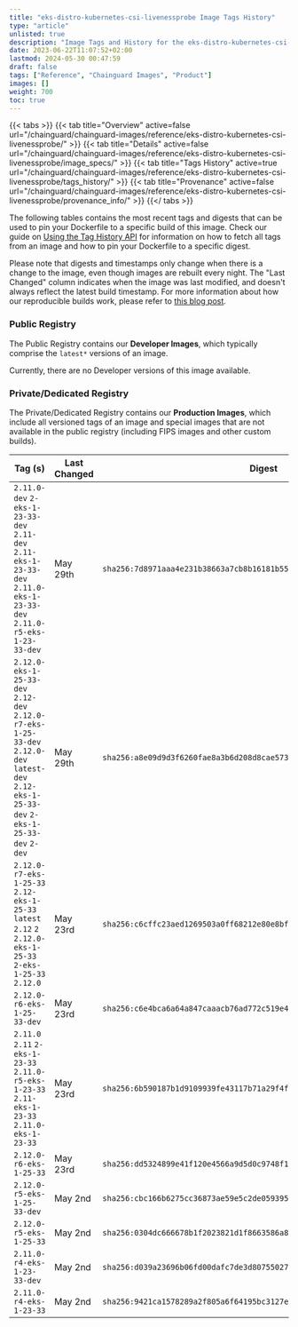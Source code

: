 ```yaml
---
title: "eks-distro-kubernetes-csi-livenessprobe Image Tags History"
type: "article"
unlisted: true
description: "Image Tags and History for the eks-distro-kubernetes-csi-livenessprobe Chainguard Image"
date: 2023-06-22T11:07:52+02:00
lastmod: 2024-05-30 00:47:59
draft: false
tags: ["Reference", "Chainguard Images", "Product"]
images: []
weight: 700
toc: true
---
```


{{< tabs >}}
{{< tab title="Overview" active=false url="/chainguard/chainguard-images/reference/eks-distro-kubernetes-csi-livenessprobe/" >}}
{{< tab title="Details" active=false url="/chainguard/chainguard-images/reference/eks-distro-kubernetes-csi-livenessprobe/image_specs/" >}}
{{< tab title="Tags History" active=true url="/chainguard/chainguard-images/reference/eks-distro-kubernetes-csi-livenessprobe/tags_history/" >}}
{{< tab title="Provenance" active=false url="/chainguard/chainguard-images/reference/eks-distro-kubernetes-csi-livenessprobe/provenance_info/" >}}
{{</ tabs >}}

The following tables contains the most recent tags and digests that can be used to pin your Dockerfile to a specific build of this image. Check our guide on [Using the Tag History API](/chainguard/chainguard-images/using-the-tag-history-api/) for information on how to fetch all tags from an image and how to pin your Dockerfile to a specific digest.

Please note that digests and timestamps only change when there is a change to the image, even though images are rebuilt every night. The "Last Changed" column indicates when the image was last modified, and doesn't always reflect the latest build timestamp. For more information about how our reproducible builds work, please refer to [this blog post](https://www.chainguard.dev/unchained/reproducing-chainguards-reproducible-image-builds).

### Public Registry
The Public Registry contains our **Developer Images**, which typically comprise the `latest*` versions of an image.

Currently, there are no Developer versions of this image available.

### Private/Dedicated Registry
The Private/Dedicated Registry contains our **Production Images**, which include all versioned tags of an image and special images that are not available in the public registry (including FIPS images and other custom builds).

| Tag (s)                                                                                                                                       | Last Changed | Digest                                                                    |
|-----------------------------------------------------------------------------------------------------------------------------------------------|--------------|---------------------------------------------------------------------------|
|  `2.11.0-dev` `2-eks-1-23-33-dev` `2.11-dev` `2.11-eks-1-23-33-dev` `2.11.0-eks-1-23-33-dev` `2.11.0-r5-eks-1-23-33-dev`                      | May 29th     | `sha256:7d8971aaa4e231b38663a7cb8b16181b5594ea688feea22343f4e9d798c25b1c` |
|  `2.12.0-eks-1-25-33-dev` `2.12-dev` `2.12.0-r7-eks-1-25-33-dev` `2.12.0-dev` `latest-dev` `2.12-eks-1-25-33-dev` `2-eks-1-25-33-dev` `2-dev` | May 29th     | `sha256:a8e09d9d3f6260fae8a3b6d208d8cae5730df58e56b7c1fb177add111daf51ce` |
|  `2.12.0-r7-eks-1-25-33` `2.12-eks-1-25-33` `latest` `2.12` `2` `2.12.0-eks-1-25-33` `2-eks-1-25-33` `2.12.0`                                 | May 23rd     | `sha256:c6cffc23aed1269503a0ff68212e80e8bf61a45c314781449c68c67208b9c0f8` |
|  `2.12.0-r6-eks-1-25-33-dev`                                                                                                                  | May 23rd     | `sha256:c6e4bca6a64a847caaacb76ad772c519e4e62dc0632a5e1e30f0c720a5c068cd` |
|  `2.11.0` `2.11` `2-eks-1-23-33` `2.11.0-r5-eks-1-23-33` `2.11-eks-1-23-33` `2.11.0-eks-1-23-33`                                              | May 23rd     | `sha256:6b590187b1d9109939fe43117b71a29f4f12ae2bb49891773670c840ffb183c1` |
|  `2.12.0-r6-eks-1-25-33`                                                                                                                      | May 23rd     | `sha256:dd5324899e41f120e4566a9d5d0c9748f16f603685208759dba2475c7fcdac33` |
|  `2.12.0-r5-eks-1-25-33-dev`                                                                                                                  | May 2nd      | `sha256:cbc166b6275cc36873ae59e5c2de0593955798354564e7585bb8f4d547842a96` |
|  `2.12.0-r5-eks-1-25-33`                                                                                                                      | May 2nd      | `sha256:0304dc666678b1f2023821d1f8663586a8dbb94b8318e597c5803ad0270092e0` |
|  `2.11.0-r4-eks-1-23-33-dev`                                                                                                                  | May 2nd      | `sha256:d039a23696b06fd00dafc7de3d8075502789503478e397b505653de086cdf5a6` |
|  `2.11.0-r4-eks-1-23-33`                                                                                                                      | May 2nd      | `sha256:9421ca1578289a2f805a6f64195bc3127eb973a6fdbe5bcfc8c42dacd4758028` |

